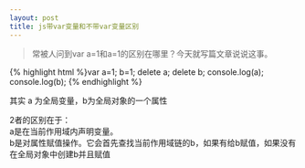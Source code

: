 ```yaml
---
layout: post
title: js带var变量和不带var变量区别
---
```


> 常被人问到var a=1和a=1的区别在哪里？今天就写篇文章说说这事。

{% highlight html %}var a=1;
b=1;
delete a;
delete b;
console.log(a);
console.log(b);
{% endhighlight %}

其实 a 为全局变量，b为全局对象的一个属性

2者的区别在于：  
a是在当前作用域内声明变量。  
b是对属性赋值操作。它会首先查找当前作用域链的b，如果有给b赋值，如果没有在全局对象中创建b并且赋值
